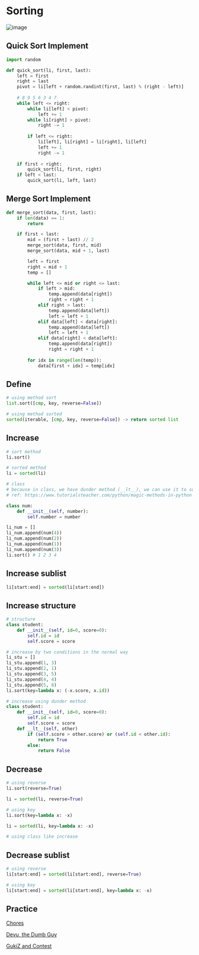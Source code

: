 # Sorting
![image](https://user-images.githubusercontent.com/43443323/124379543-ebfe5c80-dce1-11eb-9b18-7d62965fd028.png)

## Quick Sort Implement
```python
import random

def quick_sort(li, first, last):
    left = first
    right = last
    pivot = li[left + random.randint(first, last) % (right - left)]
    
    # 8 9 5 6 3 4 7
    while left <= right:
        while li[left] < pivot:
            left += 1
        while li[right] > pivot:
            right -= 1
        
        if left <= right:
            li[left], li[right] = li[right], li[left]
            left += 1
            right -= 1
    
    if first < right:
        quick_sort(li, first, right)
    if left < last:
        quick_sort(li, left, last)
```

## Merge Sort Implement
```python
def merge_sort(data, first, last):
    if len(data) == 1:
        return

    if first < last:
        mid = (first + last) // 2
        merge_sort(data, first, mid)
        merge_sort(data, mid + 1, last)

        left = first
        right = mid + 1
        temp = []

        while left <= mid or right <= last:
            if left > mid:
                temp.append(data[right])
                right = right + 1
            elif right > last:
                temp.append(data[left])
                left = left + 1
            elif data[left] < data[right]:
                temp.append(data[left])
                left = left + 1
            elif data[right] < data[left]:
                temp.append(data[right])
                right = right + 1
        
        for idx in range(len(temp)):
            data[first + idx] = temp[idx]
```


## Define
```python
# using method sort
list.sort([cmp, key, reverse=False])

# using method sorted
sorted(iterable, [cmp, key, reverse=False]) -> return sorted list
```

## Increase
```python
# sort method
li.sort()

# sorted method
li = sorted(li)

# class
# because in class, we have dunder method (__lt__), we can use it to sort a list, 
# ref: https://www.tutorialsteacher.com/python/magic-methods-in-python

class num:
    def __init__(self, number):
        self.number = number

li_num = []
li_num.append(num(4))
li_num.append(num(2))
li_num.append(num(1))
li_num.append(num(3))
li.sort() # 1 2 3 4
```
## Increase sublist
```python
li[start:end] = sorted(li[start:end])
```
## Increase structure
```python
# structure
class student:
    def __init__(self, id=0, score=0):
        self.id = id
        self.score = score
```
```python
# increase by two conditions in the normal way
li_stu = []
li_stu.append(1, 3)
li_stu.append(2, 1)
li_stu.append(3, 5)
li_stu.append(4, 4)
li_stu.append(5, 8)
li.sort(key=lambda x: (-x.score, x.id))

# increase using dunder method
class student:
    def __init__(self, id=0, score=0):
        self.id = id
        self.score = score
    def __lt__(self, other)
        if (self.score > other.score) or (self.id < other.id):
            return True
        else:
            return False
```

## Decrease
```python
# using reverse
li.sort(reverse=True)

li = sorted(li, reverse=True)

# using key
li.sort(key=lambda x: -x)

li = sorted(li, key=lambda x: -x)

# using class like increase
```
## Decrease sublist
```python
# using reverse
li[start:end] = sorted(li[start:end], reverse=True)

# using key
li[start:end] = sorted(li[start:end], key=lambda x: -x)
```

## Practice

[Chores](https://github.com/nghoanglong/DataStructures-Algorithms-CheatSheet/blob/master/03%20SORTING/chores.py)

[Devu, the Dumb Guy](https://github.com/nghoanglong/DataStructures-Algorithms-CheatSheet/blob/master/03%20SORTING/devu_the_dumb_guy.py)

[GukiZ and Contest](https://github.com/nghoanglong/DataStructures-Algorithms-CheatSheet/blob/master/03%20SORTING/gukiZ_and_contest.py)
